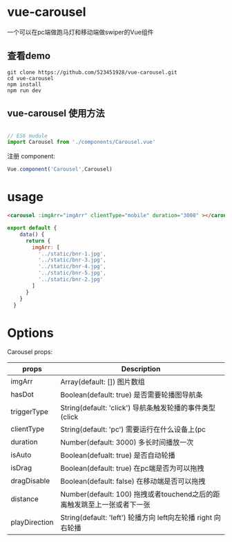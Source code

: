 # vue-carousel
一个可以在pc端做跑马灯和移动端做swiper的Vue组件

## 查看demo
```
git clone https://github.com/523451928/vue-carousel.git
cd vue-carousel
npm install
npm run dev
```
## vue-carousel 使用方法
```JavaScript

// ES6 mudule
import Carousel from './components/Carousel.vue'

```
注册 component:
```Javascript
Vue.component('Carousel',Carousel)
```

# usage

```HTML
<carousel :imgArr="imgArr" clientType="mobile" duration="3000" ></carousel>
```

```JavaScript
export default {
    data() {
      return {
        imgArr: [
          '../static/bnr-1.jpg',
          '../static/bnr-3.jpg',
          '../static/bnr-4.jpg',
          '../static/bnr-5.jpg',
          '../static/bnr-2.jpg'
        ]
      }
    }
  }
```

# Options

Carousel props:

| props | Description |
| ----- | ----- |
| imgArr | Array(default: []) 图片数组 |
| hasDot | Boolean(default: true) 是否需要轮播图导航条 |
| triggerType | String(default: 'click') 导航条触发轮播的事件类型(click||hover) |
| clientType | String(default: 'pc') 需要运行在什么设备上(pc||mobile) |
| duration | Number(default: 3000) 多长时间播放一次 |
| isAuto | Boolean(defualt: true) 是否自动轮播 |
| isDrag | Boolean(default: true) 在pc端是否为可以拖拽 |
| dragDisable | Boolean(default: false) 在移动端是否可以拖拽 |
| distance | Number(default: 100) 拖拽或者touchend之后的距离触发跳至上一张或者下一张 |
| playDirection | String(default: 'left') 轮播方向 left向左轮播 right 向右轮播|
